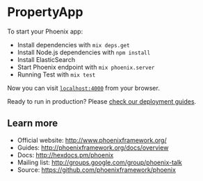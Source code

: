 # PropertyApp

To start your Phoenix app:

  * Install dependencies with `mix deps.get`
  * Install Node.js dependencies with `npm install`
  * Install ElasticSearch
  * Start Phoenix endpoint with `mix phoenix.server`
  * Running Test with `mix test`

Now you can visit [`localhost:4000`](http://localhost:4000) from your browser.

Ready to run in production? Please [check our deployment guides](http://www.phoenixframework.org/docs/deployment).

## Learn more

  * Official website: http://www.phoenixframework.org/
  * Guides: http://phoenixframework.org/docs/overview
  * Docs: http://hexdocs.pm/phoenix
  * Mailing list: http://groups.google.com/group/phoenix-talk
  * Source: https://github.com/phoenixframework/phoenix
